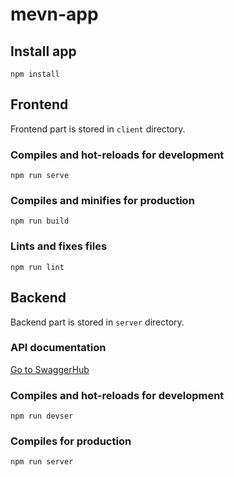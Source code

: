 # mevn-app

## Install app
```
npm install
```

## Frontend
Frontend part is stored in `client` directory. 

### Compiles and hot-reloads for development
```
npm run serve
```

### Compiles and minifies for production
```
npm run build
```

### Lints and fixes files
```
npm run lint
```

## Backend
Backend part is stored in `server` directory.

### API documentation

[Go to SwaggerHub](https://app.swaggerhub.com/apis-docs/mhufflep/server-api/0.1)


### Compiles and hot-reloads for development
```
npm run devser
```

### Compiles for production
```
npm run server
```
